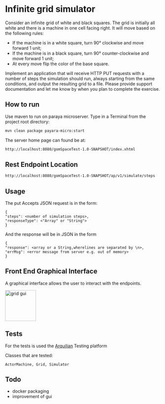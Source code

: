 # Infinite grid simulator

Consider an infinite grid of white and black squares. The grid is
initially all white and there is a machine in one cell facing right. It
will move based on the following rules:

- If the machine is in a white square, turn 90° clockwise and move
forward 1 unit;
- If the machine is in a black square, turn 90° counter-clockwise
and move forward 1 unit;
- At every move flip the color of the base square.

Implement an application that will receive HTTP PUT requests with a
number of steps the simulation should run, always starting from the same
conditions, and output the resulting grid to a file.
Please provide support documentation and let me know by when you plan to
complete the exercise.

## How to run 

Use maven to run on paraya microserver. Type in a Terminal from the project root directory:

```bash
mvn clean package payara-micro:start
```
The server home page can found be at:
```bash
http://localhost:8080/gomSpaceTest-1.0-SNAPSHOT/index.xhtml
```

## Rest Endpoint Location

```bash
http://localhost:8080/gomSpaceTest-1.0-SNAPSHOT/ap/v1/simulate/steps
```

## Usage

The put  Accepts JSON  request is in the form:

```
{
"steps": <number of simulation steps>, 
"responseType": <"Array" or "String">
}
```
And the response will be in JSON in the form

```
{
"response": <array or a String,wherelines are separated by \n>, 
"errMsg": <error message from server e.g. out of memory>
}
```


## Front End Graphical Interface

A graphical interface allows the user to interact with the endpoints. 

<img src ="images/scrsh.png" alt="grid gui" width = 100 />

## Tests

For the tests is used the [Arquilian](https://arquillian.org/)  Testing platform


Classes that are tested:

```
ActorMachine, Grid, Simulator
```

## Todo

- docker packaging
- improvement of gui
